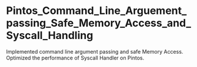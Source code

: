 # Pintos_Command_Line_Arguement_passing_Safe_Memory_Access_and_Syscall_Handling
Implemented command line argument passing and safe Memory Access. Optimized the performance of Syscall Handler on Pintos.
